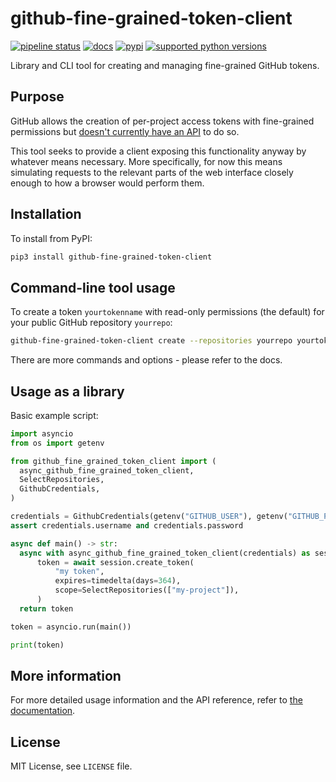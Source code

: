 # github-fine-grained-token-client

[![pipeline status](https://gitlab.com/smheidrich/github-fine-grained-token-client/badges/main/pipeline.svg?style=flat-square)](https://gitlab.com/smheidrich/github-fine-grained-token-client/-/commits/main)
[![docs](https://img.shields.io/badge/docs-online-brightgreen?style=flat-square)](https://smheidrich.gitlab.io/github-fine-grained-token-client/)
[![pypi](https://img.shields.io/pypi/v/github-fine-grained-token-client)](https://pypi.org/project/github-fine-grained-token-client/)
[![supported python versions](https://img.shields.io/pypi/pyversions/github-fine-grained-token-client)](https://pypi.org/project/github-fine-grained-token-client/)

Library and CLI tool for creating and managing fine-grained GitHub tokens.

## Purpose

GitHub allows the creation of per-project access tokens with fine-grained
permissions but
[doesn't currently have an API](https://github.com/community/community/discussions/36441#discussioncomment-3908915)
to do so.

This tool seeks to provide a client exposing this functionality anyway by
whatever means necessary. More specifically, for now this means simulating
requests to the relevant parts of the web interface closely enough to how a
browser would perform them.

## Installation

To install from PyPI:

```bash
pip3 install github-fine-grained-token-client
```

## Command-line tool usage

To create a token `yourtokenname` with read-only permissions (the default) for
your public GitHub repository `yourrepo`:

```bash
github-fine-grained-token-client create --repositories yourrepo yourtokenname
```

There are more commands and options - please refer to the docs.

## Usage as a library

Basic example script:

```python
import asyncio
from os import getenv

from github_fine_grained_token_client import (
  async_github_fine_grained_token_client,
  SelectRepositories,
  GithubCredentials,
)

credentials = GithubCredentials(getenv("GITHUB_USER"), getenv("GITHUB_PASS"))
assert credentials.username and credentials.password

async def main() -> str:
  async with async_github_fine_grained_token_client(credentials) as session:
      token = await session.create_token(
          "my token",
          expires=timedelta(days=364),
          scope=SelectRepositories(["my-project"]),
      )
  return token

token = asyncio.run(main())

print(token)
```

## More information

For more detailed usage information and the API reference, refer to
[the documentation](https://smheidrich.gitlab.io/github-fine-grained-token-client/).

## License

MIT License, see `LICENSE` file.
